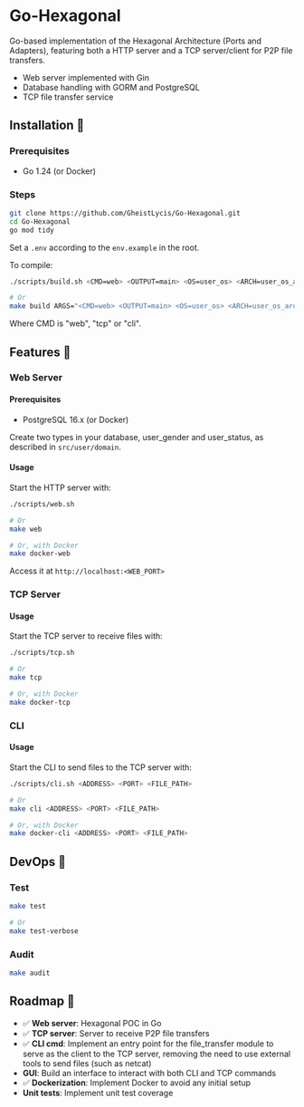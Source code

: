 # Go-Hexagonal

Go-based implementation of the Hexagonal Architecture (Ports and Adapters), featuring both a HTTP server and a TCP server/client for P2P file transfers.

-   Web server implemented with Gin
-   Database handling with GORM and PostgreSQL
-   TCP file transfer service

## Installation 🔧

### Prerequisites

-   Go 1.24 (or Docker)

### Steps

```sh
git clone https://github.com/GheistLycis/Go-Hexagonal.git
cd Go-Hexagonal
go mod tidy
```

Set a `.env` according to the `env.example` in the root.

To compile:

```sh
./scripts/build.sh <CMD=web> <OUTPUT=main> <OS=user_os> <ARCH=user_os_arch>

# Or
make build ARGS="<CMD=web> <OUTPUT=main> <OS=user_os> <ARCH=user_os_arch>"
```

Where CMD is "web", "tcp" or "cli".

## Features 🌟

### Web Server

#### Prerequisites

-   PostgreSQL 16.x (or Docker)

Create two types in your database, user_gender and user_status, as described in `src/user/domain`.

#### Usage

Start the HTTP server with:

```sh
./scripts/web.sh

# Or
make web

# Or, with Docker
make docker-web
```

Access it at `http://localhost:<WEB_PORT>`

### TCP Server

#### Usage

Start the TCP server to receive files with:

```sh
./scripts/tcp.sh

# Or
make tcp

# Or, with Docker
make docker-tcp
```

### CLI

#### Usage

Start the CLI to send files to the TCP server with:

```sh
./scripts/cli.sh <ADDRESS> <PORT> <FILE_PATH>

# Or
make cli <ADDRESS> <PORT> <FILE_PATH>

# Or, with Docker
make docker-cli <ADDRESS> <PORT> <FILE_PATH>
```

## DevOps 🔨

### Test

```sh
make test

# Or
make test-verbose
```

### Audit

```sh
make audit
```

## Roadmap 🚀

-   ✅ **Web server**: Hexagonal POC in Go
-   ✅ **TCP server**: Server to receive P2P file transfers
-   ✅ **CLI cmd**: Implement an entry point for the file_transfer module to serve as the client to the TCP server, removing the need to use external tools to send files (such as netcat)
-   **GUI**: Build an interface to interact with both CLI and TCP commands
-   ✅ **Dockerization**: Implement Docker to avoid any initial setup
-   **Unit tests**: Implement unit test coverage
